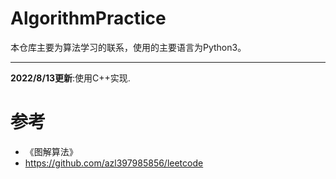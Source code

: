 # AlgorithmPractice
本仓库主要为算法学习的联系，使用的主要语言为Python3。

---
**2022/8/13更新**:使用C++实现.

# 参考
* 《图解算法》
* https://github.com/azl397985856/leetcode
